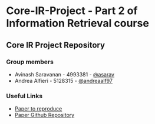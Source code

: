 # Core-IR-Project - Part 2 of Information Retrieval course
## Core IR Project Repository

### Group members
* Avinash Saravanan - 4993381 - [@asarav](https://github.com/asarav)
* Andrea Alfieri - 5128315 - [@andreaalf97](https://github.com/andreaalf97)

### Useful Links
* [Paper to reproduce](https://arxiv.org/pdf/1802.06159.pdf)
* [Paper Github Repository](https://github.com/iai-group/www2018-table)
